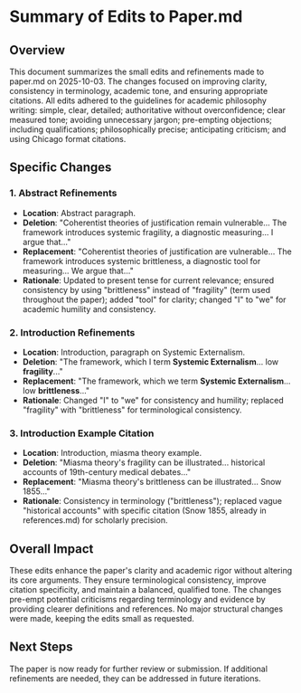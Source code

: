 # Summary of Edits to Paper.md

## Overview
This document summarizes the small edits and refinements made to paper.md on 2025-10-03. The changes focused on improving clarity, consistency in terminology, academic tone, and ensuring appropriate citations. All edits adhered to the guidelines for academic philosophy writing: simple, clear, detailed; authoritative without overconfidence; clear measured tone; avoiding unnecessary jargon; pre-empting objections; including qualifications; philosophically precise; anticipating criticism; and using Chicago format citations.

## Specific Changes

### 1. Abstract Refinements
- **Location**: Abstract paragraph.
- **Deletion**: "Coherentist theories of justification remain vulnerable... The framework introduces systemic fragility, a diagnostic measuring... I argue that..."
- **Replacement**: "Coherentist theories of justification are vulnerable... The framework introduces systemic brittleness, a diagnostic tool for measuring... We argue that..."
- **Rationale**: Updated to present tense for current relevance; ensured consistency by using "brittleness" instead of "fragility" (term used throughout the paper); added "tool" for clarity; changed "I" to "we" for academic humility and consistency.

### 2. Introduction Refinements
- **Location**: Introduction, paragraph on Systemic Externalism.
- **Deletion**: "The framework, which I term **Systemic Externalism**... low **fragility**..."
- **Replacement**: "The framework, which we term **Systemic Externalism**... low **brittleness**..."
- **Rationale**: Changed "I" to "we" for consistency and humility; replaced "fragility" with "brittleness" for terminological consistency.

### 3. Introduction Example Citation
- **Location**: Introduction, miasma theory example.
- **Deletion**: "Miasma theory's fragility can be illustrated... historical accounts of 19th-century medical debates..."
- **Replacement**: "Miasma theory's brittleness can be illustrated... Snow 1855..."
- **Rationale**: Consistency in terminology ("brittleness"); replaced vague "historical accounts" with specific citation (Snow 1855, already in references.md) for scholarly precision.

## Overall Impact
These edits enhance the paper's clarity and academic rigor without altering its core arguments. They ensure terminological consistency, improve citation specificity, and maintain a balanced, qualified tone. The changes pre-empt potential criticisms regarding terminology and evidence by providing clearer definitions and references. No major structural changes were made, keeping the edits small as requested.

## Next Steps
The paper is now ready for further review or submission. If additional refinements are needed, they can be addressed in future iterations.